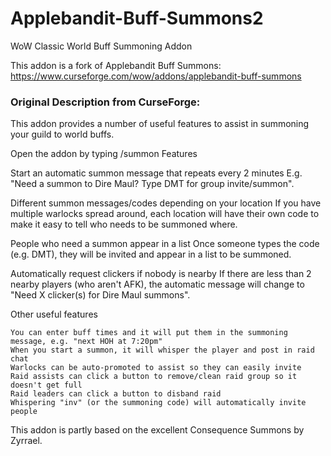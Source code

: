 # Applebandit-Buff-Summons2
WoW Classic World Buff Summoning Addon

This addon is a fork of Applebandit Buff Summons: https://www.curseforge.com/wow/addons/applebandit-buff-summons

### Original Description from CurseForge:

This addon provides a number of useful features to assist in summoning your guild to world buffs.

Open the addon by typing /summon
Features

Start an automatic summon message that repeats every 2 minutes
E.g. "Need a summon to Dire Maul? Type DMT for group invite/summon".

Different summon messages/codes depending on your location
If you have multiple warlocks spread around, each location will have their own code to make it easy to tell who needs to be summoned where.

People who need a summon appear in a list
Once someone types the code (e.g. DMT), they will be invited and appear in a list to be summoned.

Automatically request clickers if nobody is nearby
If there are less than 2 nearby players (who aren't AFK), the automatic message will change to "Need X clicker(s) for Dire Maul summons".

Other useful features

    You can enter buff times and it will put them in the summoning message, e.g. "next HOH at 7:20pm"
    When you start a summon, it will whisper the player and post in raid chat
    Warlocks can be auto-promoted to assist so they can easily invite
    Raid assists can click a button to remove/clean raid group so it doesn't get full
    Raid leaders can click a button to disband raid
    Whispering "inv" (or the summoning code) will automatically invite people

 

This addon is partly based on the excellent Consequence Summons by Zyrrael.
